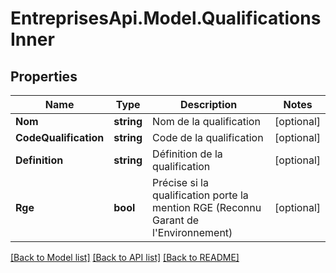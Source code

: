 # EntreprisesApi.Model.QualificationsInner

## Properties

Name | Type | Description | Notes
------------ | ------------- | ------------- | -------------
**Nom** | **string** | Nom de la qualification | [optional] 
**CodeQualification** | **string** | Code de la qualification | [optional] 
**Definition** | **string** | Définition de la qualification | [optional] 
**Rge** | **bool** | Précise si la qualification porte la mention RGE (Reconnu Garant de l&#39;Environnement) | [optional] 

[[Back to Model list]](../README.md#documentation-for-models) [[Back to API list]](../README.md#documentation-for-api-endpoints) [[Back to README]](../README.md)

